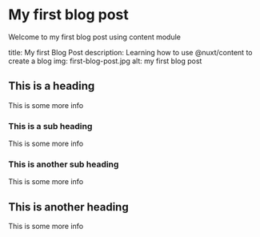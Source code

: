 # My first blog post

Welcome to my first blog post using content module


title: My first Blog Post
description: Learning how to use @nuxt/content to create a blog
img: first-blog-post.jpg
alt: my first blog post

## This is a heading

This is some more info

### This is a sub heading

This is some more info

### This is another sub heading

This is some more info

## This is another heading

This is some more info